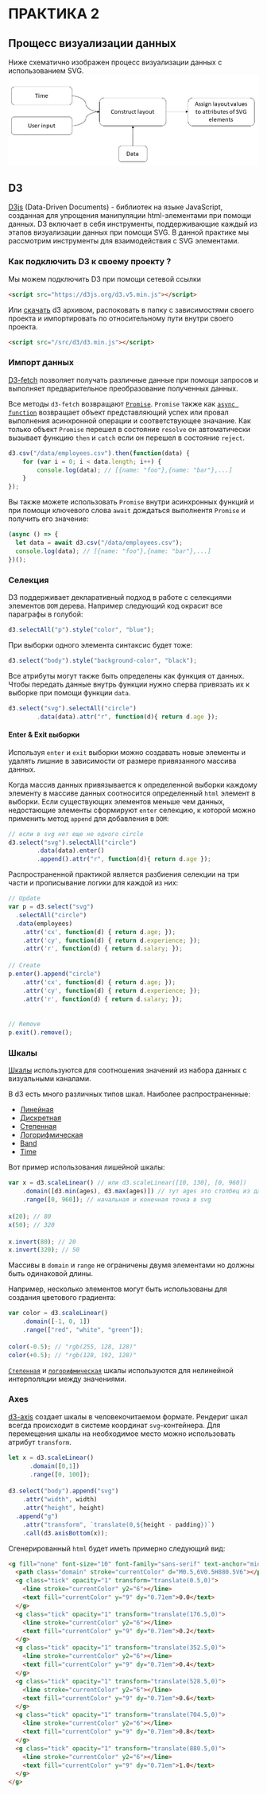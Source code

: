# ПРАКТИКА 2

## Прощесс визуализации данных

Ниже схематично изображен процесс визуализации данных с использованием SVG.
![](screens/approach.jpg)

## D3

[D3js](https://d3js.org/) (Data-Driven Documents) - библиотек на языке JavaScript, созданная для упрощения манипуляции html-элементами при помощи данных. 
D3 включает в себя инструменты, поддерживающие каждый из этапов визуализации данных при помощи SVG. В данной практике мы рассмотрим инструменты для взаимодействия с SVG элементами.

### Как подключить D3 к своему проекту ?

Мы можем подключить D3 при помощи сетевой ссылки
```html
<script src="https://d3js.org/d3.v5.min.js"></script>
```
Или [скачать](https://github.com/d3/d3/releases) d3 архивом, распоковать в папку с зависимостями своего проекта и импортировать по относительному пути внутри своего проекта.
```html
<script src="/src/d3/d3.min.js"></script>
```



### Импорт данных

[D3-fetch](https://github.com/d3/d3-fetch) позволяет получать различные данные при помощи запросов и выполняет предварительное преобразование полученных данных.

Все методы `d3-fetch` возвращают [`Promise`](https://developer.mozilla.org/en-US/docs/Web/JavaScript/Reference/Global_Objects/Promise). `Promise` также как [`async function`](https://developer.mozilla.org/en-US/docs/Web/JavaScript/Reference/Statements/async_function) возвращает объект представляющий успех или провал выполнения асинхронной операции и соответствующее значание. Как только объект `Promise` перешел в состояние `resolve` он автоматически вызывает функцию `then` и `catch` если он перешел в состояние `reject`. 
```javascript
d3.csv("/data/employees.csv").then(function(data) {
    for (var i = 0; i < data.length; i++) {
        console.log(data); // [{name: "foo"},{name: "bar"},...]
    }
});
```

Вы также можете использовать `Promise` внутри асинхронных функций и при помощи ключевого слова `await` дождаться выполнентя `Promise` и получить его значение:
```javascript
(async () => {
  let data = await d3.csv("/data/employees.csv");
  console.log(data); // [{name: "foo"},{name: "bar"},...]
})();
```

### Селекция

D3 поддерживает декларативный подход в работе с селекциями элементов `DOM` дерева. Например следующий код окрасит все параграфы в голубой:
```javascript
d3.selectAll("p").style("color", "blue");
```
При выборки одного элемента синтаксис будет тоже:
```javascript
d3.select("body").style("background-color", "black");
```

Все атрибуты могут также быть определены как функция от данных. Чтобы передать данные внутрь функции нужно сперва привязать их к выборке при помощи функции `data`.
```javascript
d3.select("svg").selectAll("circle")
        .data(data).attr("r", function(d){ return d.age });
```

#### Enter & Exit выборки

Используя `enter` и `exit` выборки можно создавать новые элементы и удалять лишние в зависимости от размере привязанного массива данных.

Когда массив данных привязывается к определенной выборки каждому элементу в массиве данных соотносится определенный `html` элемент в выборки. Если существующих элементов меньше чем данных, недостающие элементы сформируют `enter` селекцию, к которой можно применить метод `append` для добавления в `DOM`:
```javascript
// если в svg нет еще не одного circle
d3.select("svg").selectAll("circle")
        .data(data).enter()
        .append().attr("r", function(d){ return d.age });
```

Распространенной практикой является разбиения селекции на три части и прописывание логики для каждой из них:

```javascript
// Update
var p = d3.select("svg")
  .selectAll("circle")
  .data(employees)
    .attr('cx', function(d) { return d.age; });
    .attr('cy', function(d) { return d.experience; });
    .attr('r', function(d) { return d.salary; });

// Create 
p.enter().append("circle")
    .attr('cx', function(d) { return d.age; });
    .attr('cy', function(d) { return d.experience; });
    .attr('r', function(d) { return d.salary; });


// Remove
p.exit().remove();
```
### Шкалы

[Шкалы](https://github.com/d3/d3-scale) используются для соотношения значений из набора данных с визуальными каналами.

В d3 есть много различных типов шкал. Наиболее распространенные:

- [Линейная](https://github.com/d3/d3-scale#linear-scales)
- [Дискретная](https://github.com/d3/d3-scale#ordinal-scales)
- [Степенная](https://github.com/d3/d3-scale#power-scales)
- [Логорифмическая](https://github.com/d3/d3-scale#log-scales)
- [Band](https://github.com/d3/d3-scale#band-scales)
- [Time](https://github.com/d3/d3-scale#scaleTime)

Вот пример использования лишейной шкалы:
```javascript
var x = d3.scaleLinear() // или d3.scaleLinear([10, 130], [0, 960])
    .domain([d3.min(ages), d3.max(ages)]) // тут ages это столбец из данных
    .range([0, 960]); // начальная и конечная точка в svg

x(20); // 80
x(50); // 320

x.invert(80); // 20
x.invert(320); // 50
```
Массивы в `domain` и `range` не ограничены двумя элементами но должны быть одинаковой длины.

Например, несколько элементов могут быть использованы для создания цветового градиента: 
```javascript
var color = d3.scaleLinear()
    .domain([-1, 0, 1])
    .range(["red", "white", "green"]);

color(-0.5); // "rgb(255, 128, 128)"
color(+0.5); // "rgb(128, 192, 128)"
```

[`Степенная`](https://github.com/d3/d3-scale#power-scales) и [`логорифмическая`](https://github.com/d3/d3-scale#log-scales) шкалы используются для нелинейной интерполяции между значениями.

### Axes

[d3-axis](https://github.com/d3/d3-axis) создает шкалы в человекочитаемом формате.
Рендериг шкал всегда происходит в системе координат `svg`-контейнера. Для перемещения шкалы на необходимое место можно использовать атрибут `transform`.
```javascript
let x = d3.scaleLinear()
      .domain([0,1])
      .range([0, 100]);

d3.select("body").append("svg")
    .attr("width", width)
    .attr("height", height)
  .append("g")
    .attr("transform", `translate(0,${height - padding})`)
    .call(d3.axisBottom(x));
```

Сгенерированный `html` будет иметь примерно следующий вид:
```html
<g fill="none" font-size="10" font-family="sans-serif" text-anchor="middle" transform="translate(0,100)">
  <path class="domain" stroke="currentColor" d="M0.5,6V0.5H880.5V6"></path>
  <g class="tick" opacity="1" transform="translate(0.5,0)">
    <line stroke="currentColor" y2="6"></line>
    <text fill="currentColor" y="9" dy="0.71em">0.0</text>
  </g>
  <g class="tick" opacity="1" transform="translate(176.5,0)">
    <line stroke="currentColor" y2="6"></line>
    <text fill="currentColor" y="9" dy="0.71em">0.2</text>
  </g>
  <g class="tick" opacity="1" transform="translate(352.5,0)">
    <line stroke="currentColor" y2="6"></line>
    <text fill="currentColor" y="9" dy="0.71em">0.4</text>
  </g>
  <g class="tick" opacity="1" transform="translate(528.5,0)">
    <line stroke="currentColor" y2="6"></line>
    <text fill="currentColor" y="9" dy="0.71em">0.6</text>
  </g>
  <g class="tick" opacity="1" transform="translate(704.5,0)">
    <line stroke="currentColor" y2="6"></line>
    <text fill="currentColor" y="9" dy="0.71em">0.8</text>
  </g>
  <g class="tick" opacity="1" transform="translate(880.5,0)">
    <line stroke="currentColor" y2="6"></line>
    <text fill="currentColor" y="9" dy="0.71em">1.0</text>
  </g>
</g>
```
